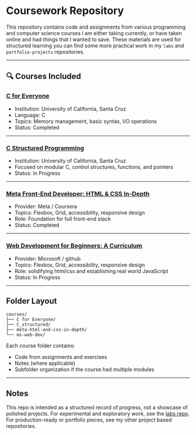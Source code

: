 # Coursework Repository

This repository contains code and assignments from various programming and computer science courses I am either taking currently, or have taken online and had things that I wanted to save. These materials are used for structured learning you can find some more practical work in my `labs` and `portfolio-projects` repositories.

---

## 🔍 Courses Included

### [C for Everyone](https://www.coursera.org/learn/c-for-everyone)
- Institution: University of California, Santa Cruz
- Language: C
- Topics: Memory management, basic syntax, I/O operations
- Status: Completed

---

### [C Structured Programming](https://www.coursera.org/learn/structured-programming)
- Institution: University of California, Santa Cruz
- Focused on modular C, control structures, functions, and pointers
- Status: In Progress

---

###  [Meta Front-End Developer: HTML & CSS In-Depth](https://www.coursera.org/learn/meta-html-css)
- Provider: Meta / Coursera
- Topics: Flexbox, Grid, accessibility, responsive design
- Role: Foundation for full front-end stack
- Status: Completed

---

###  [Web Development for Beginners: A Curriculum](https://microsoft.github.io/Web-Dev-For-Beginners/#/)
- Provider: Microsoft / github
- Topics: Flexbox, Grid, accessibility, responsive design
- Role: solidifying html/css and establishing real world JavaScript
- Status: In Progress

---

##  Folder Layout
```
courses/
├── C for Everyone/
├── C_structured/
├── meta-html-and-css-in-depth/
└── ms-web-dev/
```


Each course folder contains:
- Code from assignments and exercises
- Notes (where applicable)
- Subfolder organization if the course had multiple modules

---
## Notes
This repo is intended as a structured record of progress, not a showcase of polished projects. For experimental and exploratory work, see the [labs repo](https://github.com/erikkantrowitz/labs). For production-ready or portfolio pieces, see my other project based repositories.
